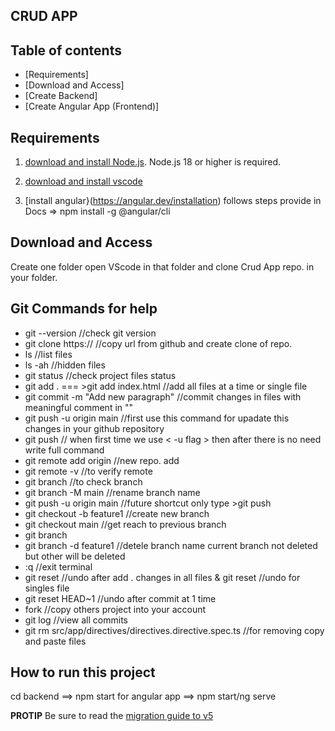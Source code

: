 ## CRUD APP


## Table of contents

* [Requirements]
* [Download and Access]
* [Create Backend]
* [Create Angular App (Frontend)]
  
## Requirements
1. [download and install Node.js](https://nodejs.org/en/download/).
Node.js 18 or higher is required.

2. [download and install vscode](https://code.visualstudio.com/download)

3. [install angular}(https://angular.dev/installation)
  follows steps provide in Docs
   => npm install -g @angular/cli

## Download and Access

Create one folder open VScode in that folder and clone Crud App repo. in your folder.

## Git Commands for help
* git --version //check git version
* git clone https://<Git Url> //copy url from github and create clone of repo.
* ls //list files
* ls -ah //hidden files
* git status //check project files status
* git add .  ===  >git add index.html  //add all files at a time or single file
* git commit -m "Add new paragraph" //commit changes in files with meaningful comment in ""
* git push -u origin main //first use this command for upadate this changes in your github repository
* git push // when first time we use < -u flag > then after there is no need write full command
* git remote add origin <url> //new repo. add
* git remote -v //to verify remote
* git branch //to check branch
* git branch -M main //rename branch name
* git push -u origin main //future shortcut only type >git push
* git checkout -b feature1 //create new branch
* git checkout main //get reach to previous branch
* git branch
* git branch -d feature1 //detele branch name current branch not deleted but other will be deleted
* :q  //exit terminal
* git reset //undo after add . changes in all files  & git reset <file name>//undo for singles file
* git reset HEAD~1 //undo after commit at 1 time
* fork //copy others project into your account
* git log //view all commits
* git rm src/app/directives/directives.directive.spec.ts //for removing copy and paste files

## How to run this project
cd backend ==> npm start
for angular app ==> npm start/ng serve 

**PROTIP** Be sure to read the [migration guide to v5](https://expressjs.com/en/guide/migrating-5)

